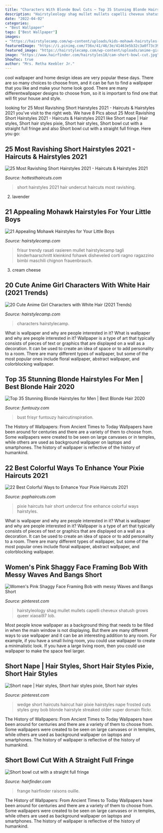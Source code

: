 ```yaml
---
title: "Characters With Blonde Bowl Cuts ~ Top 35 Stunning Blonde Hairstyles For Men"
description: "Hairstyleology shag mullet mullets capelli cheveux shatush grows queer xiaoai97 lob"
date: "2022-04-02"
categories:
- "Best Wallpaper"
tags: ["Best Wallpaper"]
images:
- "https://hairstylecamp.com/wp-content/uploads/kids-mohawk-hairstyles-6.jpg"
featuredImage: "https://i.pinimg.com/736x/41/46/3e/41463e5b32c3a0f73c39cca04bc64687.jpg"
featured_image: "https://hairstylecamp.com/wp-content/uploads/anime-girl-with-white-hair.jpg"
image: "https://www.hairfinder.com/hairstyles18/cam-short-bowl-cut.jpg"
ShowToc: true
author: "Mrs. Retha Keebler Jr."
---
```



cool wallpaper and home design ideas are very popular these days. There are so many choices to choose from, and it can be fun to find a wallpaper that you like and make your home look good. There are many differentwallpaper designs to choose from, so it is important to find one that will fit your house and style.

	

		
looking for 25 Most Ravishing Short Hairstyles 2021 - Haircuts &amp; Hairstyles 2021 you've visit to the right web. We have 8 Pics about 25 Most Ravishing Short Hairstyles 2021 - Haircuts &amp; Hairstyles 2021 like Short nape | Hair styles, Short hair styles pixie, Short hair styles, Short bowl cut with a straight full fringe and also Short bowl cut with a straight full fringe. Here you go:
		
    
## 25 Most Ravishing Short Hairstyles 2021 - Haircuts &amp; Hairstyles 2021

<img loading=lazy src="https://www.hottesthaircuts.com/wp-content/uploads/2020/10/Short-Hairstyles-2021-6.jpg" onerror="this.onerror=null;this.src='https://tse3.mm.bing.net/th?id=OIP.GRiUg1J-NhR_6MnsDdSvhgHaLG&amp;pid=15.1';" alt="25 Most Ravishing Short Hairstyles 2021 - Haircuts &amp; Hairstyles 2021">

_Source: hottesthaircuts.com_

>short hairstyles 2021 hair undercut haircuts most ravishing. 

	

2. lavender 

    
## 21 Appealing Mohawk Hairstyles For Your Little Boys

<img loading=lazy src="https://hairstylecamp.com/wp-content/uploads/kids-mohawk-hairstyles-6.jpg" onerror="this.onerror=null;this.src='https://tse3.mm.bing.net/th?id=OIP.KMcW8b4MICdscuIb77635gHaJ4&amp;pid=15.1';" alt="21 Appealing Mohawk Hairstyles for Your Little Boys">

_Source: hairstylecamp.com_

>frisur trendy rasati rasieren mullet hairstylecamp tagli kinderhaarschnitt kleinkind fohawk disheveled corti ragno ragazzino bimbi maschili chignon frauenbrauch. 

	

3. cream cheese 

    
## 20 Cute Anime Girl Characters With White Hair (2021 Trends)

<img loading=lazy src="https://hairstylecamp.com/wp-content/uploads/anime-girl-with-white-hair.jpg" onerror="this.onerror=null;this.src='https://tse4.mm.bing.net/th?id=OIP.Iz49DQEFeSY3DNffMX_EPwHaE8&amp;pid=15.1';" alt="20 Cute Anime Girl Characters with White Hair (2021 Trends)">

_Source: hairstylecamp.com_

>characters hairstylecamp. 

	

What is wallpaper and why are people interested in it?
What is wallpaper and why are people interested in it?
Wallpaper is a type of art that typically consists of pieces of text or graphics that are displayed on a wall as a decoration. It can be used to create an idea of space or to add personality to a room. There are many different types of wallpaper, but some of the most popular ones include floral wallpaper, abstract wallpaper, and colorblocking wallpaper.

    
## Top 35 Stunning Blonde Hairstyles For Men | Best Blonde Hair 2020

<img loading=lazy src="http://menshairstyle.funtouzy.com/wp-content/uploads/2019/09/Bust-Fade-Blonde-Hair-25.jpg" onerror="this.onerror=null;this.src='https://tse3.mm.bing.net/th?id=OIP.Aekz8LXFj1Y-dCM6UPpvWAHaJh&amp;pid=15.1';" alt="Top 35 Stunning Blonde Hairstyles for Men | Best Blonde Hair 2020">

_Source: funtouzy.com_

>bust frisyr funtouzy haircutinspiration. 

	

The History of Wallpapers: From Ancient Times to Today
Wallpapers have been around for centuries and there are a variety of them to choose from. Some wallpapers were created to be seen on large canvases or in temples, while others are used as background wallpaper on laptops and smartphones. The history of wallpaper is reflective of the history of humankind.

    
## 22 Best Colorful Ways To Enhance Your Pixie Haircuts 2021

<img loading=lazy src="http://pophaircuts.com/images/2016/11/White-Pixie.jpg" onerror="this.onerror=null;this.src='https://tse4.mm.bing.net/th?id=OIP.ifOr8MR99iNl724plZEWaAHaHu&amp;pid=15.1';" alt="22 Best Colorful Ways to Enhance Your Pixie Haircuts 2021">

_Source: pophaircuts.com_

>pixie haircuts hair short undercut fine enhance colorful ways hairstyles. 

	

What is wallpaper and why are people interested in it?
What is wallpaper and why are people interested in it?
Wallpaper is a type of art that typically consists of pieces of text or graphics that are displayed on a wall as a decoration. It can be used to create an idea of space or to add personality to a room. There are many different types of wallpaper, but some of the most popular ones include floral wallpaper, abstract wallpaper, and colorblocking wallpaper.

    
## Women&#039;s Pink Shaggy Face Framing Bob With Messy Waves And Bangs Short

<img loading=lazy src="https://i.pinimg.com/736x/41/46/3e/41463e5b32c3a0f73c39cca04bc64687.jpg" onerror="this.onerror=null;this.src='https://tse1.mm.bing.net/th?id=OIP.KMNpG1azhOpuZzzQluNtNQHaHa&amp;pid=15.1';" alt="Women&#039;s Pink Shaggy Face Framing Bob with messy Waves and Bangs Short">

_Source: pinterest.com_

>hairstyleology shag mullet mullets capelli cheveux shatush grows queer xiaoai97 lob. 

	

Most people know wallpaper as a background thing that needs to be filled in when the main window is not displaying. But there are many different ways to use wallpaper and it can be an interesting addition to any room. For example, if you have a small living room, you could use wallpaper to create a minimalistic look. If you have a large living room, then you could use wallpaper to make the space feel larger.

    
## Short Nape | Hair Styles, Short Hair Styles Pixie, Short Hair Styles

<img loading=lazy src="https://i.pinimg.com/originals/47/53/1e/47531ea0577c40a64cc4eb49141c4e6f.jpg" onerror="this.onerror=null;this.src='https://tse4.mm.bing.net/th?id=OIP.egvCymH8XAVpAQYH88RVuQHaLH&amp;pid=15.1';" alt="Short nape | Hair styles, Short hair styles pixie, Short hair styles">

_Source: pinterest.com_

>wedge short haircuts haircut hair pixie hairstyles nape frosted cuts styles grey bob blonde hairstyle streaked older super domain flickr. 

	

The History of Wallpapers: From Ancient Times to Today
Wallpapers have been around for centuries and there are a variety of them to choose from. Some wallpapers were created to be seen on large canvases or in temples, while others are used as background wallpaper on laptops and smartphones. The history of wallpaper is reflective of the history of humankind.

    
## Short Bowl Cut With A Straight Full Fringe

<img loading=lazy src="https://www.hairfinder.com/hairstyles18/cam-short-bowl-cut.jpg" onerror="this.onerror=null;this.src='https://tse2.mm.bing.net/th?id=OIP.DIuhleUBb5Z3rnK56IhqNwHaFw&amp;pid=15.1';" alt="Short bowl cut with a straight full fringe">

_Source: hairfinder.com_

>frange hairfinder raisons ouille. 

	

The History of Wallpapers: From Ancient Times to Today
Wallpapers have been around for centuries and there are a variety of them to choose from. Some wallpapers were created to be seen on large canvases or in temples, while others are used as background wallpaper on laptops and smartphones. The history of wallpaper is reflective of the history of humankind.


